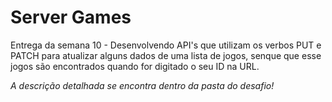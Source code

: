 # Server Games

Entrega da semana 10 - Desenvolvendo API's que utilizam os verbos PUT e PATCH para atualizar alguns dados de uma lista de jogos, senque que esse jogos são encontrados quando for digitado o seu ID na URL.

*A descrição detalhada se encontra dentro da pasta do desafio!*
